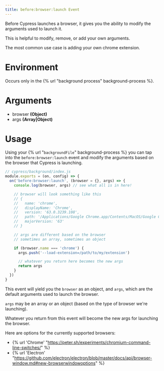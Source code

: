 ```yaml
---
title: before:browser:launch Event
---
```


Before Cypress launches a browser, it gives you the ability to modify the arguments used to launch it.

This is helpful to modify, remove, or add your own arguments.

The most common use case is adding your own chrome extension.

# Environment

Occurs only in the {% url "background process" background-process %}.

# Arguments

* browser **(Object)**
* args **(Array|Object)**

# Usage

Using your {% url "`backgroundFile`" background-process %} you can tap into the `before:browser:launch` event and modify the arguments based on the browser that Cypress is launching.

```js
// cypress/background/index.js
module.exports = (on, config) => {
  on('before:browser:launch', (browser = {}, args) => {
    console.log(browser, args) // see what all is in here!

    // browser will look something like this
    // {
    //   name: 'chrome',
    //   displayName: 'Chrome',
    //   version: '63.0.3239.108',
    //   path: '/Applications/Google Chrome.app/Contents/MacOS/Google Chrome',
    //   majorVersion: '63'
    // }

    // args are different based on the browser
    // sometimes an array, sometimes an object

    if (browser.name === 'chrome') {
      args.push('--load-extension=/path/to/my/extension')

      // whatever you return here becomes the new args
      return args
    }
  })
}
```

This event will yield you the `browser` as an object, and `args`, which are the default arguments used to launch the browser.

`args` may be an array or an object (based on the type of browser we're launching).

Whatever you return from this event will become the new args for launching the browser.

Here are options for the currently supported browsers:

* {% url 'Chrome' "https://peter.sh/experiments/chromium-command-line-switches/" %}
* {% url 'Electron' "https://github.com/electron/electron/blob/master/docs/api/browser-window.md#new-browserwindowoptions" %}
